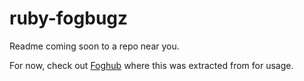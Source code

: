 # ruby-fogbugz

Readme coming soon to a repo near you.

For now, check out [Foghub](https://github.com/firmafon/foghub) where this was extracted from for usage.
